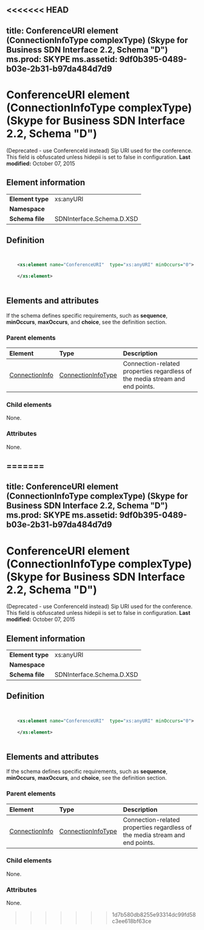 <<<<<<< HEAD
---
title: ConferenceURI element (ConnectionInfoType complexType) (Skype for Business SDN Interface 2.2, Schema "D")
ms.prod: SKYPE
ms.assetid: 9df0b395-0489-b03e-2b31-b97da484d7d9
---


# ConferenceURI element (ConnectionInfoType complexType) (Skype for Business SDN Interface 2.2, Schema "D")
(Deprecated - use ConferenceId instead) Sip URI used for the conference. This field is obfuscated unless hidepii is set to false in configuration. 
 **Last modified:** October 07, 2015
  
    
    


## Element information


|||
|:-----|:-----|
|**Element type**|xs:anyURI |
|**Namespace**||
|**Schema file**|SDNInterface.Schema.D.XSD |
   

## Definition


```XML


    <xs:element name="ConferenceURI"  type="xs:anyURI" minOccurs="0">
    
    </xs:element>
  
```


## Elements and attributes

If the schema defines specific requirements, such as **sequence**, **minOccurs**, **maxOccurs**, and **choice**, see the definition section. 
  
    
    

### Parent elements



|**Element**|**Type**|**Description**|
|:-----|:-----|:-----|
| [ConnectionInfo](connectioninfo-element-1.md)| [ConnectionInfoType](connectioninfotype-complextype-1.md)|Connection-related properties regardless of the media stream and end points. |
   

### Child elements

None. 
  
    
    

### Attributes

None. 
  
    
    

=======
---
title: ConferenceURI element (ConnectionInfoType complexType) (Skype for Business SDN Interface 2.2, Schema "D")
ms.prod: SKYPE
ms.assetid: 9df0b395-0489-b03e-2b31-b97da484d7d9
---


# ConferenceURI element (ConnectionInfoType complexType) (Skype for Business SDN Interface 2.2, Schema "D")
(Deprecated - use ConferenceId instead) Sip URI used for the conference. This field is obfuscated unless hidepii is set to false in configuration. 
 **Last modified:** October 07, 2015
  
    
    


## Element information


|||
|:-----|:-----|
|**Element type**|xs:anyURI |
|**Namespace**||
|**Schema file**|SDNInterface.Schema.D.XSD |
   

## Definition


```XML


    <xs:element name="ConferenceURI"  type="xs:anyURI" minOccurs="0">
    
    </xs:element>
  
```


## Elements and attributes

If the schema defines specific requirements, such as **sequence**, **minOccurs**, **maxOccurs**, and **choice**, see the definition section. 
  
    
    

### Parent elements



|**Element**|**Type**|**Description**|
|:-----|:-----|:-----|
| [ConnectionInfo](connectioninfo-element-1.md)| [ConnectionInfoType](connectioninfotype-complextype-1.md)|Connection-related properties regardless of the media stream and end points. |
   

### Child elements

None. 
  
    
    

### Attributes

None. 
  
    
    

>>>>>>> 1d7b580db8255e93314dc99fd58c3ee618bf63ce
